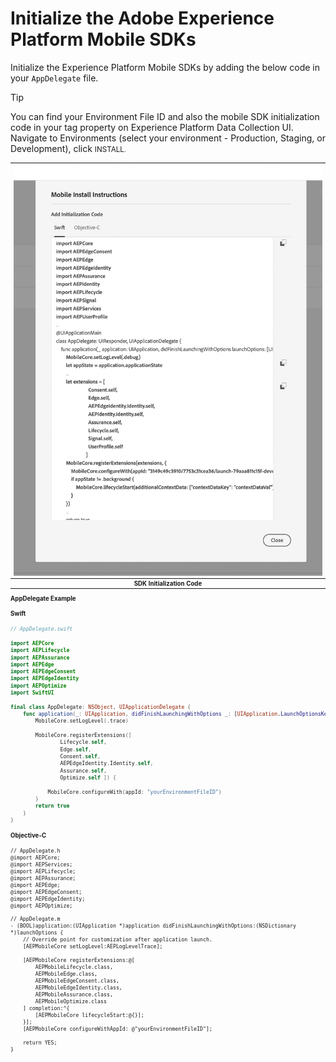 # Initialize the Adobe Experience Platform Mobile SDKs

Initialize the Experience Platform Mobile SDKs by adding the below code in your `AppDelegate` file.

> [!TIP]
> You can find your Environment File ID and also the mobile SDK initialization code in your tag property on Experience Platform Data Collection UI. Navigate to Environments (select your environment - Production, Staging, or Development), click <small>INSTALL<small>.

| ![SDK Initialization Code](../../assets/sdk-init-code.png?raw=true) |
| :---: |
| **SDK Initialization Code** |

**AppDelegate Example**
<!-- tabs:start -->

#### **Swift**
```swift
// AppDelegate.swift

import AEPCore
import AEPLifecycle
import AEPAssurance
import AEPEdge
import AEPEdgeConsent
import AEPEdgeIdentity
import AEPOptimize
import SwiftUI

final class AppDelegate: NSObject, UIApplicationDelegate {
    func application(_: UIApplication, didFinishLaunchingWithOptions _: [UIApplication.LaunchOptionsKey: Any]? = nil) -> Bool {
        MobileCore.setLogLevel(.trace)

        MobileCore.registerExtensions([
                Lifecycle.self,
                Edge.self,
                Consent.self,
                AEPEdgeIdentity.Identity.self,
                Assurance.self,
                Optimize.self ]) {
            
            MobileCore.configureWith(appId: "yourEnvironmentFileID")
        }
        return true
    }
}
```

#### **Objective-C**

```objc
// AppDelegate.h
@import AEPCore;
@import AEPServices;
@import AEPLifecycle;
@import AEPAssurance;
@import AEPEdge;
@import AEPEdgeConsent;
@import AEPEdgeIdentity;
@import AEPOptimize;
```

```objc
// AppDelegate.m
- (BOOL)application:(UIApplication *)application didFinishLaunchingWithOptions:(NSDictionary *)launchOptions {
    // Override point for customization after application launch.
    [AEPMobileCore setLogLevel:AEPLogLevelTrace];
    
    [AEPMobileCore registerExtensions:@[
        AEPMobileLifecycle.class,
        AEPMobileEdge.class,
        AEPMobileEdgeConsent.class,
        AEPMobileEdgeIdentity.class,
        AEPMobileAssurance.class,
        AEPMobileOptimize.class
    ] completion:^{
        [AEPMobileCore lifecycleStart:@{}];
    }];
    [AEPMobileCore configureWithAppId: @"yourEnvironmentFileID"];
    
    return YES;
}
```
<!-- tabs:end -->
